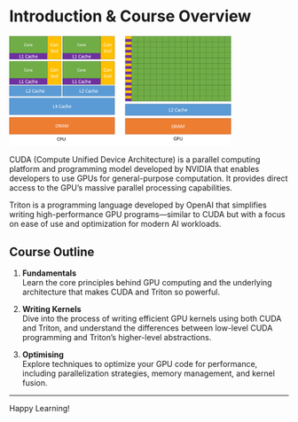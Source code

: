 # Introduction & Course Overview

<img src="gpu-architecture.png" alt="CUDA Architecture" width="400">

CUDA (Compute Unified Device Architecture) is a parallel computing platform and programming model developed by NVIDIA that enables developers to use GPUs for general-purpose computation. It provides direct access to the GPU’s massive parallel processing capabilities.

Triton is a programming language developed by OpenAI that simplifies writing high-performance GPU programs—similar to CUDA but with a focus on ease of use and optimization for modern AI workloads.

## Course Outline

1. **Fundamentals**  
   Learn the core principles behind GPU computing and the underlying architecture that makes CUDA and Triton so powerful.

2. **Writing Kernels**  
   Dive into the process of writing efficient GPU kernels using both CUDA and Triton, and understand the differences between low-level CUDA programming and Triton’s higher-level abstractions.

3. **Optimising**  
   Explore techniques to optimize your GPU code for performance, including parallelization strategies, memory management, and kernel fusion.

---

Happy Learning!
